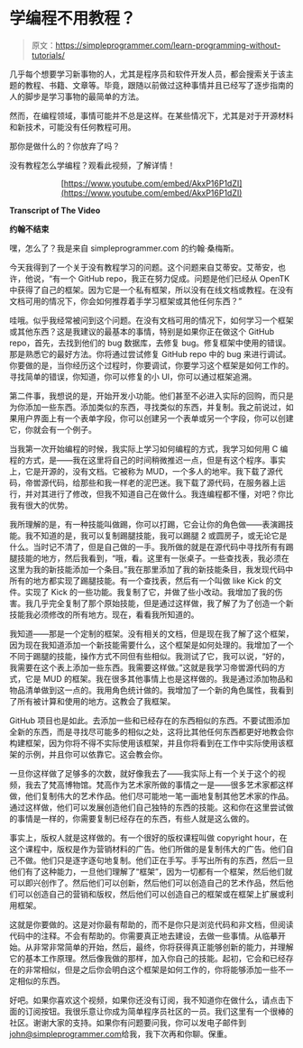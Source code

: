# 学编程不用教程？

> 原文：<https://simpleprogrammer.com/learn-programming-without-tutorials/>

几乎每个想要学习新事物的人，尤其是程序员和软件开发人员，都会搜索关于该主题的教程、书籍、文章等。毕竟，跟随以前做过这种事情并且已经写了逐步指南的人的脚步是学习事物的最简单的方法。

然而，在编程领域，事情可能并不总是这样。在某些情况下，尤其是对于开源材料和新技术，可能没有任何教程可用。

那你是做什么的？你放弃了吗？

没有教程怎么学编程？观看此视频，了解详情！

<center>

[https://www.youtube.com/embed/AkxP16P1dZI](https://www.youtube.com/embed/AkxP16P1dZI)

</center>

**Transcript of The Video**

**约翰不结束**

嘿，怎么了？我是来自 simpleprogrammer.com 的约翰·桑梅斯。

今天我得到了一个关于没有教程学习的问题。这个问题来自艾蒂安。艾蒂安，也许，他说，“有一个 GitHub repo，我正在努力促成。问题是他们已经从 OpenTK 中获得了自己的框架。因为它是一个私有框架，所以没有在线文档或教程。在没有文档可用的情况下，你会如何推荐着手学习框架或其他任何东西？”

哇哦。似乎我经常被问到这个问题。在没有文档可用的情况下，如何学习一个框架或其他东西？这是我建议的最基本的事情，特别是如果你正在做这个 GitHub repo，首先，去找到他们的 bug 数据库，去修复 bug。修复框架中使用的错误。那是熟悉它的最好方法。你将通过尝试修复 GitHub repo 中的 bug 来进行调试。你要做的是，当你经历这个过程时，你要调试，你要学习这个框架是如何工作的。寻找简单的错误，你知道，你可以修复的小 UI，你可以通过框架追溯。

第二件事，我想说的是，开始开发小功能。他们甚至不必进入实际的回购，而只是为你添加一些东西。添加类似的东西，寻找类似的东西，并复制。我之前说过，如果用户界面上有一个表单字段，你可以创建另一个表单或另一个字段，你可以创建它，你就会有一个例子。

当我第一次开始编程的时候，我实际上学习如何编程的方式，我学习如何用 C 编程的方式，是——我在这里将自己的时间稍微推迟一点，但是有这个程序。事实上，它是开源的，没有文档。它被称为 MUD，一个多人的地牢。我下载了源代码，帝喾源代码，给那些和我一样老的泥巴迷。我下载了源代码，在服务器上运行，并对其进行了修改，但我不知道自己在做什么。我连编程都不懂，对吧？你比我有很大的优势。

我所理解的是，有一种技能叫做踢，你可以打踢，它会让你的角色做——表演踢技能。我不知道的是，我可以复制踢腿技能，我可以踢腿 2 或圆房子，或无论它是什么。当时记不清了，但是自己做的一手。我所做的就是在源代码中寻找所有有踢腿技能的地方，然后我看到，“哦，看。这里有一张桌子。一些查找表，我必须在这里为我的新技能添加一个条目。”我在那里添加了我的新技能条目，我发现代码中所有的地方都实现了踢腿技能。有一个查找表，然后有一个叫做 like Kick 的文件。实现了 Kick 的一些功能。我复制了它，并做了些小改动。我增加了我的伤害。我几乎完全复制了那个原始技能，但是通过这样做，我了解了为了创造一个新技能我必须修改的所有地方。现在，看看我所知道的。

我知道——那是一个定制的框架。没有相关的文档，但是现在我了解了这个框架，因为现在我知道添加一个新技能需要什么，这个框架是如何处理的。我增加了一个不同于踢腿的技能，操作方式不同但有些相似。我测试了它，我可以说，“好的，我需要在这个表上添加一些东西。我需要这样做。”这就是我学习帝喾源代码的方式，它是 MUD 的框架。我在很多其他事情上也是这样做的。我是通过添加物品和物品清单做到这一点的。我用角色统计做的。我增加了一个新的角色属性，我看到了所有被计算和使用的地方。这教会了我框架。

GitHub 项目也是如此。去添加一些和已经存在的东西相似的东西。不要试图添加全新的东西，而是寻找尽可能多的相似之处，这将比其他任何东西都更好地教会你构建框架，因为你将不得不实际使用该框架，并且你将看到在工作中实际使用该框架的示例，并且你可以依靠它。这会教会你。

一旦你这样做了足够多的次数，就好像我去了——我实际上有一个关于这个的视频，我去了梵高博物馆。梵高作为艺术家所做的事情之一是——很多艺术家都这样做，他们复制伟大的艺术作品。他们尽可能地一笔一画地复制其他艺术家的作品。通过这样做，他们可以发展创造他们自己独特的东西的技能。这和你在这里尝试做的事情是一样的，你需要复制已经存在的东西，有些人就是这么做的。

事实上，版权人就是这样做的。有一个很好的版权课程叫做 copyright hour，在这个课程中，版权是作为营销材料的广告。他们所做的是复制伟大的广告。他们自己不做。他们只是逐字逐句地复制。他们正在手写。手写出所有的东西，然后一旦他们有了这种能力，一旦他们理解了“框架”，因为一切都有一个框架，然后他们就可以即兴创作了。然后他们可以创新，然后他们可以创造自己的艺术作品，然后他们可以创造自己的营销和版权，然后他们可以创造自己的框架或在框架上扩展或利用框架。

这就是你要做的。这是对你最有帮助的，而不是你只是浏览代码和非文档，但阅读代码中的注释。不会有帮助的。你需要真正地去建设，去做一些事情。从临摹开始。从非常非常简单的开始，然后，最终，你将获得真正能够创新的能力，并理解它的基本工作原理。然后像我做的那样，加入你自己的技能。起初，它会和已经存在的非常相似，但是之后你会明白这个框架是如何工作的，你将能够添加一些不一定相似的东西。

好吧。如果你喜欢这个视频，如果你还没有订阅，我不知道你在做什么，请点击下面的订阅按钮。我很乐意让你成为简单程序员社区的一员。我们这里有一个很棒的社区。谢谢大家的支持。如果你有问题要问我，你可以发电子邮件到[john@simpleprogrammer.com](mailto:john@simpleprogrammer.com)给我，我下次再和你聊。保重。